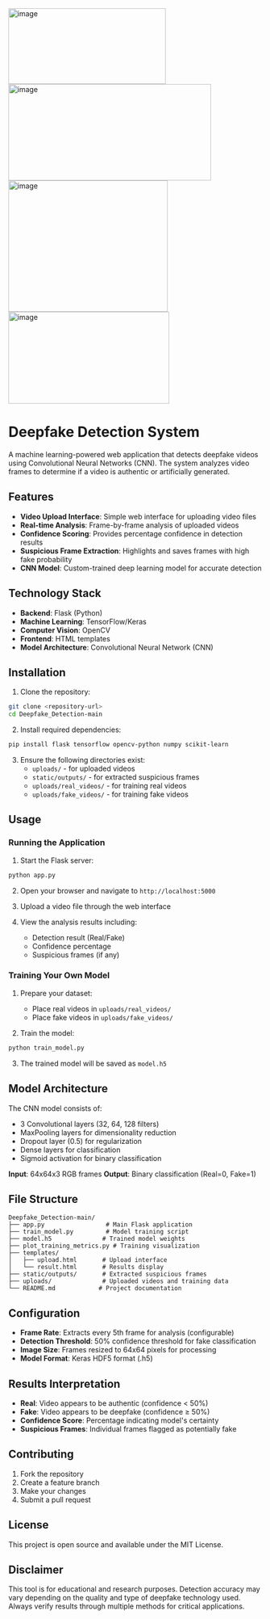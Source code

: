 <img width="312" height="150" alt="image" src="https://github.com/user-attachments/assets/749f9bd9-6abc-4886-9472-d98e3ac3939e" />
<img width="402" height="191" alt="image" src="https://github.com/user-attachments/assets/ec13e110-20be-4dad-bce9-94273f3aeeeb" />
<img width="316" height="260" alt="image" src="https://github.com/user-attachments/assets/df01893e-1d1c-46b2-93c8-d43b90cc4e4c" />
<img width="319" height="182" alt="image" src="https://github.com/user-attachments/assets/3193368c-aed0-43aa-b013-f1070ad0dc86" />

# Deepfake Detection System

A machine learning-powered web application that detects deepfake videos using Convolutional Neural Networks (CNN). The system analyzes video frames to determine if a video is authentic or artificially generated.

## Features

- **Video Upload Interface**: Simple web interface for uploading video files
- **Real-time Analysis**: Frame-by-frame analysis of uploaded videos
- **Confidence Scoring**: Provides percentage confidence in detection results
- **Suspicious Frame Extraction**: Highlights and saves frames with high fake probability
- **CNN Model**: Custom-trained deep learning model for accurate detection

## Technology Stack

- **Backend**: Flask (Python)
- **Machine Learning**: TensorFlow/Keras
- **Computer Vision**: OpenCV
- **Frontend**: HTML templates
- **Model Architecture**: Convolutional Neural Network (CNN)

## Installation

1. Clone the repository:
```bash
git clone <repository-url>
cd Deepfake_Detection-main
```

2. Install required dependencies:
```bash
pip install flask tensorflow opencv-python numpy scikit-learn
```

3. Ensure the following directories exist:
   - `uploads/` - for uploaded videos
   - `static/outputs/` - for extracted suspicious frames
   - `uploads/real_videos/` - for training real videos
   - `uploads/fake_videos/` - for training fake videos

## Usage

### Running the Application

1. Start the Flask server:
```bash
python app.py
```

2. Open your browser and navigate to `http://localhost:5000`

3. Upload a video file through the web interface

4. View the analysis results including:
   - Detection result (Real/Fake)
   - Confidence percentage
   - Suspicious frames (if any)

### Training Your Own Model

1. Prepare your dataset:
   - Place real videos in `uploads/real_videos/`
   - Place fake videos in `uploads/fake_videos/`

2. Train the model:
```bash
python train_model.py
```

3. The trained model will be saved as `model.h5`

## Model Architecture

The CNN model consists of:
- 3 Convolutional layers (32, 64, 128 filters)
- MaxPooling layers for dimensionality reduction
- Dropout layer (0.5) for regularization
- Dense layers for classification
- Sigmoid activation for binary classification

**Input**: 64x64x3 RGB frames
**Output**: Binary classification (Real=0, Fake=1)

## File Structure

```
Deepfake_Detection-main/
├── app.py                 # Main Flask application
├── train_model.py         # Model training script
├── model.h5              # Trained model weights
├── plot_training_metrics.py # Training visualization
├── templates/
│   ├── upload.html       # Upload interface
│   └── result.html       # Results display
├── static/outputs/       # Extracted suspicious frames
├── uploads/              # Uploaded videos and training data
└── README.md            # Project documentation
```

## Configuration

- **Frame Rate**: Extracts every 5th frame for analysis (configurable)
- **Detection Threshold**: 50% confidence threshold for fake classification
- **Image Size**: Frames resized to 64x64 pixels for processing
- **Model Format**: Keras HDF5 format (.h5)

## Results Interpretation

- **Real**: Video appears to be authentic (confidence < 50%)
- **Fake**: Video appears to be deepfake (confidence ≥ 50%)
- **Confidence Score**: Percentage indicating model's certainty
- **Suspicious Frames**: Individual frames flagged as potentially fake

## Contributing

1. Fork the repository
2. Create a feature branch
3. Make your changes
4. Submit a pull request

## License

This project is open source and available under the MIT License.

## Disclaimer

This tool is for educational and research purposes. Detection accuracy may vary depending on the quality and type of deepfake technology used. Always verify results through multiple methods for critical applications.
